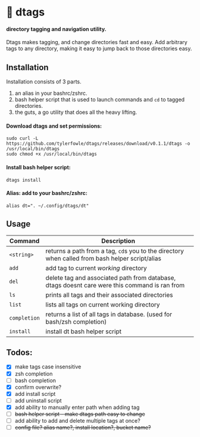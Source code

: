 # :bookmark: dtags
#### directory tagging and navigation utility.

Dtags makes tagging, and change directories fast and easy. Add arbitrary tags
to any directory, making it easy to jump back to those directories easy.

## Installation

Installation consists of 3 parts.
1. an alias in your bashrc/zshrc.
2. bash helper script that is used to launch commands and `cd` to tagged directories.
3. the guts, a go utility that does all the heavy lifting.


#### Download dtags and set permissions:
```
sudo curl -L https://github.com/tylerfowle/dtags/releases/download/v0.1.1/dtags -o /usr/local/bin/dtags
sudo chmod +x /usr/local/bin/dtags
```

#### Install bash helper script:

```
dtags install
```

#### Alias: add to your bashrc/zshrc:

```
alias dt=". ~/.config/dtags/dt"
```

## Usage
Command | Description
---     | ---
`<string>`         | returns a path from a tag, `cd`s you to the directory when called from bash helper script/alias
`add`              | add tag to current _working_ directory
`del`              | delete tag and associated path from database, dtags doesnt care were this command is ran from
`ls`               | prints all tags and their associated directories
`list`             | lists all tags on current working directory
`completion`       | returns a list of all tags in database.  (used for bash/zsh completion)
`install`          | install dt bash helper script

## Todos:
- [x] make tags case insensitive
- [x] zsh completion
- [ ] bash completion
- [x] confirm overwrite?
- [x] add install script
- [ ] add uninstall script
- [x] add ability to manually enter path when adding tag
- [ ] ~~bash helper script - make dtags path easy to change~~
- [ ] add ability to add and delete multiple tags at once?
- [ ] ~~config file? alias name?, install location?, bucket name?~~
